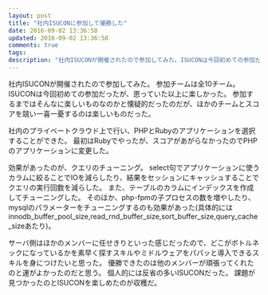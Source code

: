 ```yaml
---
layout: post
title: "社内ISUCONに参加して優勝した"
date: 2016-09-02 13:36:58
updated: 2016-09-02 13:36:58
comments: true
tags: 
description: "社内ISUCONが開催されたので参加してみた。ISUCONは今回初めての参加だったが、思っていた以上に楽しかった。参加するまではそんなに楽しいものなのかと懐疑的だったのだが、ほかのチームとスコアを競い一喜一憂するのは楽しいものだった。"
---
```


社内ISUCONが開催されたので参加してみた。
参加チームは全10チーム。
ISUCONは今回初めての参加だったが、思っていた以上に楽しかった。
参加するまではそんなに楽しいものなのかと懐疑的だったのだが、ほかのチームとスコアを競い一喜一憂するのは楽しいものだった。

社内のプライベートクラウド上で行い、PHPとRubyのアプリケーションを選択することができた。
最初はRubyでやったが、スコアがあがらなかったのでPHPのアプリケーションに変更した。

効果があったのが、クエリのチューニング。
select句でアプリケーションに使うカラムに絞ることでIOを減らしたり、結果をセッションにキャッシュすることでクエリの実行回数を減らした。
また、テーブルのカラムにインデックスを作成してチューニングした。
そのほか、php-fpmの子プロセスの数を増やしたり、mysqlのパラメーターをチューニングするのも効果があった(具体的にはinnodb_buffer_pool_size,read_rnd_buffer_size,sort_buffer_size,query_cache_sizeあたり)。

サーバ側はほかのメンバーに任せきりといった感じだったので、どこがボトルネックになっているかを素早く探すスキルやミドルウェアをパパッと導入できるスキルを身につけたいと思った。
優勝できたのは他のメンバーが頑張ってくれたのと運がよかったのだと思う。
個人的には反省の多いISUCONだった。
課題が見つかったのとISUCONを楽しめたのが収穫だ。
